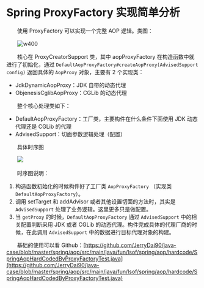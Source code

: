 # Spring ProxyFactory 实现简单分析

　　使用 ProxyFactory 可以实现一个完整 AOP 逻辑。类图：

　　![w400](http://img.lsof.fun/2020-03-29-15853888582147.jpg)

　　核心在 ProxyCreatorSupport 类，其中 aopProxyFactory 在构造函数中就进行了初始化，通过 `DefaultAopProxyFactory#createAopProxy(AdvisedSupport config)` 返回具体的 `AopProxy` 对象，主要有 2 个实现类：

* JdkDynamicAopProxy：JDK 自带的动态代理
* ObjenesisCglibAopProxy：CGLib 的动态代理

　　整个核心处理类如下：

* DefaultAopProxyFactory：工厂类，主要构件在什么条件下面使用 JDK 动态代理还是 CGLib 的代理
* AdvisedSupport：切面参数逻辑处理（配置）

　　具体时序图

　　![](http://img.lsof.fun/2020-03-29-15854941135146.jpg)

　　时序图说明：

1. 构造函数初始化的时候构件好了工厂类 `AopProxyFactory` （实现类 `DefaultAopProxyFactory`）。
2. 调用 setTarget 和 addAdvisor 或者其他设置切面的方法时，其实是 `AdvisedSupport` 处理了业务逻辑。这里更多只是做配置。
3. 当 `getProxy` 的时候，`DefaultAopProxyFactory` 通过 `AdvisedSupport` 中的相关配置判断采用 JDK 或者 CGLib 的动态代理。构件完成具体的代理厂商的时候，在此调用 `AdvisedSupport` 中的数据进行目标代理对象的构建。

　　基础的使用可以看 Github：[https://github.com/JerryDai90/java-case/blob/master/spring/aop/src/main/java/fun/lsof/spring/aop/hardcode/SpringAopHardCodedByProxyFactoryTest.java](https://github.com/JerryDai90/java-case/blob/master/spring/aop/src/main/java/fun/lsof/spring/aop/hardcode/SpringAopHardCodedByProxyFactoryTest.java)

　　

